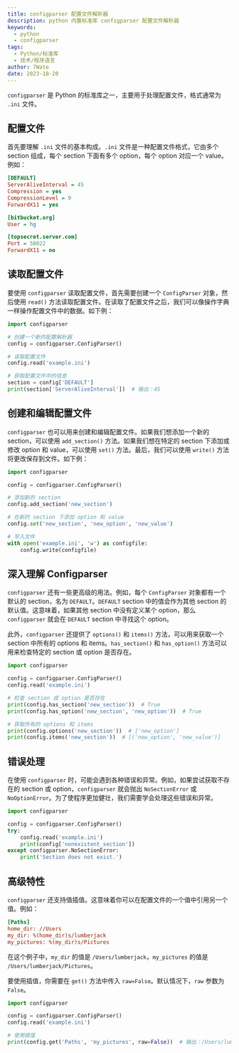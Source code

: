 ```yaml
---
title: configparser 配置文件解析器
description: python 内置标准库 configparser 配置文件解析器
keywords:
  - python
  - configparser
tags:
  - Python/标准库
  - 技术/程序语言
author: 7Wate
date: 2023-10-20
---
```


`configparser` 是 Python 的标准库之一，主要用于处理配置文件，格式通常为 `.ini` 文件。

## 配置文件

首先要理解 `.ini` 文件的基本构成。`.ini` 文件是一种配置文件格式，它由多个 section 组成，每个 section 下面有多个 option，每个 option 对应一个 value。例如：

```ini
[DEFAULT]
ServerAliveInterval = 45
Compression = yes
CompressionLevel = 9
ForwardX11 = yes

[bitbucket.org]
User = hg

[topsecret.server.com]
Port = 50022
ForwardX11 = no
```

## 读取配置文件

要使用 `configparser` 读取配置文件，首先需要创建一个 `ConfigParser` 对象，然后使用 `read()` 方法读取配置文件。在读取了配置文件之后，我们可以像操作字典一样操作配置文件中的数据。如下例：

```python
import configparser

# 创建一个新的配置解析器
config = configparser.ConfigParser()

# 读取配置文件
config.read('example.ini')

# 获取配置文件中的信息
section = config['DEFAULT']
print(section['ServerAliveInterval'])  # 输出：45
```

## 创建和编辑配置文件

`configparser` 也可以用来创建和编辑配置文件。如果我们想添加一个新的 section，可以使用 `add_section()` 方法。如果我们想在特定的 section 下添加或修改 option 和 value，可以使用 `set()` 方法。最后，我们可以使用 `write()` 方法将更改保存到文件。如下例：

```python
import configparser

config = configparser.ConfigParser()

# 添加新的 section
config.add_section('new_section')

# 在新的 section 下添加 option 和 value
config.set('new_section', 'new_option', 'new_value')

# 写入文件
with open('example.ini', 'w') as configfile:
    config.write(configfile)
```

## 深入理解 Configparser

`configparser` 还有一些更高级的用法。例如，每个 `ConfigParser` 对象都有一个默认的 section，名为 `DEFAULT`。`DEFAULT` section 中的值会作为其他 section 的默认值。这意味着，如果其他 section 中没有定义某个 option，那么 `configparser` 就会在 `DEFAULT` section 中寻找这个 option。

此外，`configparser` 还提供了 `options()` 和 `items()` 方法，可以用来获取一个 section 中所有的 options 和 items。`has_section()` 和 `has_option()` 方法可以用来检查特定的 section 或 option 是否存在。

```python
import configparser

config = configparser.ConfigParser()
config.read('example.ini')

# 检查 section 或 option 是否存在
print(config.has_section('new_section'))  # True
print(config.has_option('new_section', 'new_option'))  # True

# 获取所有的 options 和 items
print(config.options('new_section'))  # ['new_option']
print(config.items('new_section'))  # [('new_option', 'new_value')]
```

## 错误处理

在使用 `configparser` 时，可能会遇到各种错误和异常。例如，如果尝试获取不存在的 section 或 option，`configparser` 就会抛出 `NoSectionError` 或 `NoOptionError`。为了使程序更加健壮，我们需要学会处理这些错误和异常。

```python
import configparser

config = configparser.ConfigParser()
try:
    config.read('example.ini')
    print(config['nonexistent_section'])
except configparser.NoSectionError:
    print('Section does not exist.')
```

## 高级特性

`configparser` 还支持值插值。这意味着你可以在配置文件的一个值中引用另一个值。例如：

```ini
[Paths]
home_dir: //Users
my_dir: %(home_dir)s/lumberjack
my_pictures: %(my_dir)s/Pictures
```

在这个例子中，`my_dir` 的值是 `/Users/lumberjack`，`my_pictures` 的值是 `/Users/lumberjack/Pictures`。

要使用插值，你需要在 `get()` 方法中传入 `raw=False`。默认情况下，`raw` 参数为 `False`。

```python
import configparser

config = configparser.ConfigParser()
config.read('example.ini')

# 使用插值
print(config.get('Paths', 'my_pictures', raw=False))  # 输出：/Users/lumberjack/Pictures
```
